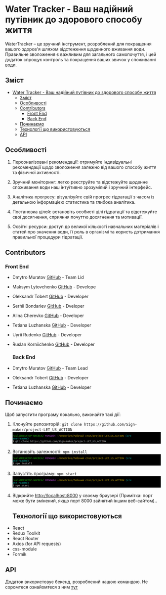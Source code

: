 # Water Tracker - Ваш надійний путівник до здорового способу життя

WaterTracker – це зручний інструмент, розроблений для покращення вашого здоров'я
шляхом відстеження щоденного вживання води. Правильне зволоження є важливим для
загального самопочуття, і цей додаток спрощує контроль та покращення ваших
звичок у споживанні води.

## Зміст

- [Water Tracker - Ваш надійний путівник до здорового способу життя](#water-tracker---ваш-надійний-путівник-до-здорового-способу-життя)
  - [Зміст](#зміст)
  - [Особливості](#особливості)
  - [Contributors](#contributors)
    - [Front End](#front-end)
    - [Back End](#back-end)
  - [Починаємо](#починаємо)
  - [Технології що використовуються](#технології-що-використовуються)
  - [API](#api)

## Особливості

1. Персоналізовані рекомендації: отримуйте індивідуальні рекомендації щодо зволоження
   залежно від вашого способу життя та фізичної активності.

2. Зручний моніторинг: легко реєструйте та відстежуйте щоденне споживання води
   наш інтуїтивно зрозумілий і зручний інтерфейс.

3. Аналітика прогресу: візуалізуйте свій прогрес гідратації з часом із детальною інформацією
   статистика та глибока аналітика.

4. Постановка цілей: встановіть особисті цілі гідратації та відстежуйте свої досягнення,
   сприяння почуттю досягнення та мотивації.

5. Освітні ресурси: доступ до великої кількості навчальних матеріалів і статей
   про значення води, її роль в організмі та користь
   дотримання правильної процедури гідратації.

## Contributors

### Front End

- Dmytro Muratov [GitHub](https://github.com/Sign-maker) - Team Lid

- Maksym Lytovchenko [GitHub](https://github.com/LITOHA-77) - Develope

- Oleksandr Tobert [GitHub](https://github.com/AlexanderTobert) - Developer

- Serhii Bondariev [GitHub](https://github.com/Serhii-Bondariev) - Dveloper
- Alina Cherevko [GitHub](https://github.com/AlinaCherevko) - Developer
- Tetiana Luzhanska [GitHub](https://github.com/Tetiana85) - Developer
- Uyrii Rudenko [GitHub](https://github.com/barin2010) - Developer
- Ruslan Korniichenko [GitHub](https://github.com/RuslanKorni) - Developer

  ### Back End

- Dmytro Muratov [GitHub](https://github.com/Sign-maker) - Team Lead

- Oleksandr Tobert [GitHub](https://github.com/AlexanderTobert) - Developer

- Tetiana Luzhanska [GitHub](https://github.com/Tetiana85) - Developer

## Починаємо

Щоб запустити програму локально, виконайте такі дії:

1. Клонуйте репозиторій:
   `git clone https://github.com/Sign-maker/project-LET_US_ACTION`
   <img src = './src/images/readme-img/git clone.png' alt='Example how to clone the repository' >
2. Встановіть залежності: `npm install`
   <img src = './src/images/readme-img/npm install.png' alt='Example how to install dependencies'>

3. Запустіть програму: `npm start`
   <img src = './src/images/readme-img/npm start.png' alt='Example how to run the app'>

4. Відкрийте [http://localhost:8000](http://localhost:8000) у своєму браузері (Примітка:
   порт може бути змінений, якщо порт 8000 зайнятий іншим веб-сайтом)..

   ## Технології що використовуються

- React
- Redux Toolkit
- React Router
- Axios (for API requests)
- css-module
- Formik

## API

Додаток використовує бекенд, розроблений нашою командою. Не соромтеся
ознайомтеся з ним
[тут](https://github.com/Sign-maker/API_project-LET_US_ACTION)
